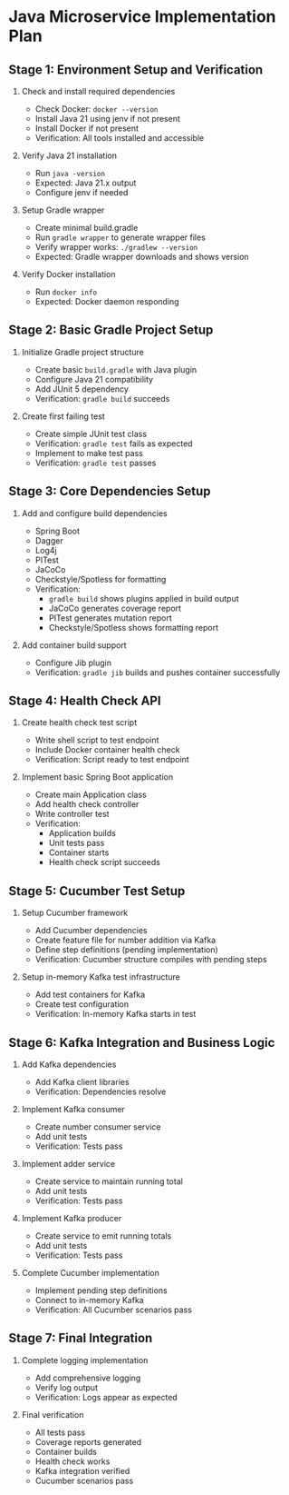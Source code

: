 # Java Microservice Implementation Plan

## Stage 1: Environment Setup and Verification
1. Check and install required dependencies
   - Check Docker: `docker --version`
   - Install Java 21 using jenv if not present
   - Install Docker if not present
   - Verification: All tools installed and accessible

2. Verify Java 21 installation
   - Run `java -version`
   - Expected: Java 21.x output
   - Configure jenv if needed

3. Setup Gradle wrapper
   - Create minimal build.gradle
   - Run `gradle wrapper` to generate wrapper files
   - Verify wrapper works: `./gradlew --version`
   - Expected: Gradle wrapper downloads and shows version

4. Verify Docker installation
   - Run `docker info`
   - Expected: Docker daemon responding

## Stage 2: Basic Gradle Project Setup
1. Initialize Gradle project structure
   - Create basic `build.gradle` with Java plugin
   - Configure Java 21 compatibility
   - Add JUnit 5 dependency
   - Verification: `gradle build` succeeds

2. Create first failing test
   - Create simple JUnit test class
   - Verification: `gradle test` fails as expected
   - Implement to make test pass
   - Verification: `gradle test` passes

## Stage 3: Core Dependencies Setup
1. Add and configure build dependencies
   - Spring Boot
   - Dagger
   - Log4j
   - PITest
   - JaCoCo
   - Checkstyle/Spotless for formatting
   - Verification: 
     - `gradle build` shows plugins applied in build output
     - JaCoCo generates coverage report
     - PITest generates mutation report
     - Checkstyle/Spotless shows formatting report

2. Add container build support
   - Configure Jib plugin
   - Verification: `gradle jib` builds and pushes container successfully

## Stage 4: Health Check API
1. Create health check test script
   - Write shell script to test endpoint
   - Include Docker container health check
   - Verification: Script ready to test endpoint

2. Implement basic Spring Boot application
   - Create main Application class
   - Add health check controller
   - Write controller test
   - Verification: 
     - Application builds
     - Unit tests pass
     - Container starts
     - Health check script succeeds

## Stage 5: Cucumber Test Setup
1. Setup Cucumber framework
   - Add Cucumber dependencies
   - Create feature file for number addition via Kafka
   - Define step definitions (pending implementation)
   - Verification: Cucumber structure compiles with pending steps

2. Setup in-memory Kafka test infrastructure
   - Add test containers for Kafka
   - Create test configuration
   - Verification: In-memory Kafka starts in test

## Stage 6: Kafka Integration and Business Logic
1. Add Kafka dependencies
   - Add Kafka client libraries
   - Verification: Dependencies resolve

2. Implement Kafka consumer
   - Create number consumer service
   - Add unit tests
   - Verification: Tests pass

3. Implement adder service
   - Create service to maintain running total
   - Add unit tests
   - Verification: Tests pass

4. Implement Kafka producer
   - Create service to emit running totals
   - Add unit tests
   - Verification: Tests pass

5. Complete Cucumber implementation
   - Implement pending step definitions
   - Connect to in-memory Kafka
   - Verification: All Cucumber scenarios pass

## Stage 7: Final Integration
1. Complete logging implementation
   - Add comprehensive logging
   - Verify log output
   - Verification: Logs appear as expected

2. Final verification
   - All tests pass
   - Coverage reports generated
   - Container builds
   - Health check works
   - Kafka integration verified
   - Cucumber scenarios pass 